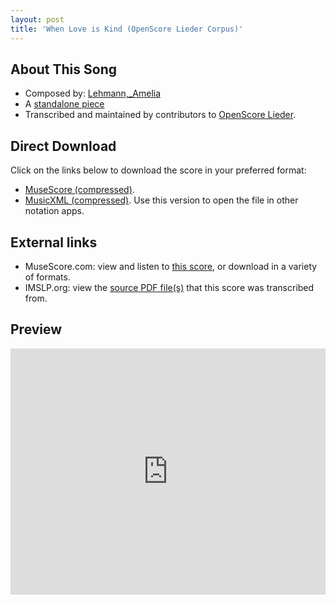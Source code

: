 ```yaml
---
layout: post
title: 'When Love is Kind (OpenScore Lieder Corpus)'
---
```


## About This Song

- Composed by: [Lehmann,_Amelia](https://fourscoreandmore.org/openscore/lieder/Lehmann,_Amelia)
- A [standalone piece](https://fourscoreandmore.org/openscore/lieder/Lehmann,_Amelia/_)
- Transcribed and maintained by contributors to [OpenScore Lieder].

[OpenScore Lieder]: https://musescore.com/openscore-lieder-corpus

## Direct Download

Click on the links below to download the score in your preferred format:
- [MuseScore (compressed)](https://github.com/openscore/lieder/blob/main/scores/Lehmann,_Amelia/_/When_Love_is_Kind/lc6645039.mscz?raw=true).
- [MusicXML (compressed)](https://github.com/openscore/lieder/blob/main/scores/Lehmann,_Amelia/_/When_Love_is_Kind/lc6645039.mxl?raw=true). Use this version to open the file in other notation apps.

## External links

- MuseScore.com: view and listen to [this score][MuseScore], or download in a variety of formats.
- IMSLP.org: view the [source PDF file(s)][IMSLP] that this score was transcribed from.

[MuseScore]: https://musescore.com/score/6645039
[IMSLP]: https://imslp.org/wiki/Special:ReverseLookup/285347

## Preview

<iframe width="100%" height="394" src="https://musescore.com/openscore-lieder-corpus/scores/6645039/embed" frameborder="0" allowfullscreen allow="autoplay; fullscreen"></iframe>
